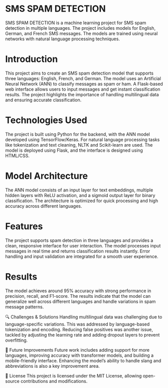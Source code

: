 # SMS SPAM DETECTION 
SMS SPAM DETECTION is a machine learning project for SMS spam detection in multiple languages. The project includes models for English, German, and French SMS messages. The models are trained using neural networks with natural language processing techniques.

# Introduction
This project aims to create an SMS spam detection model that supports three languages: English, French, and German. The model uses an Artificial Neural Network (ANN) to classify messages as spam or ham. A Flask-based web interface allows users to input messages and get instant classification results. The project highlights the importance of handling multilingual data and ensuring accurate classification.

# Technologies Used
The project is built using Python for the backend, with the ANN model developed using TensorFlow/Keras. For natural language processing tasks like tokenization and text cleaning, NLTK and Scikit-learn are used. The model is deployed using Flask, and the interface is designed using HTML/CSS.

# Model Architecture
The ANN model consists of an input layer for text embeddings, multiple hidden layers with ReLU activation, and a sigmoid output layer for binary classification. The architecture is optimized for quick processing and high accuracy across different languages.

# Features
The project supports spam detection in three languages and provides a clean, responsive interface for user interaction. The model processes input messages in real time and returns classification results instantly. Error handling and input validation are integrated for a smooth user experience.

# Results
The model achieves around 95% accuracy with strong performance in precision, recall, and F1-score. The results indicate that the model can generalize well across different languages and handle variations in spam message patterns.

🔍 Challenges & Solutions
Handling multilingual data was challenging due to language-specific variations. This was addressed by language-based tokenization and encoding. Reducing false positives was another issue, tackled by adjusting the learning rate and adding dropout layers to prevent overfitting.

🔮 Future Improvements
Future work includes adding support for more languages, improving accuracy with transformer models, and building a mobile-friendly interface. Enhancing the model’s ability to handle slang and abbreviations is also a key improvement area.

📝 License
This project is licensed under the MIT License, allowing open-source contributions and modifications.
